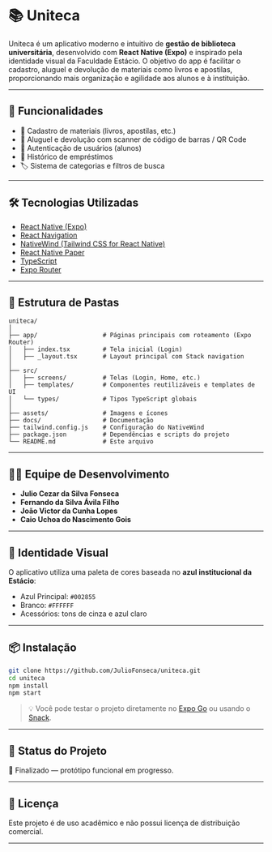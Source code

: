 
# 📚 Uniteca

Uniteca é um aplicativo moderno e intuitivo de **gestão de biblioteca universitária**, desenvolvido com **React Native (Expo)** e inspirado pela identidade visual da Faculdade Estácio. O objetivo do app é facilitar o cadastro, aluguel e devolução de materiais como livros e apostilas, proporcionando mais organização e agilidade aos alunos e à instituição.

---

## 🚀 Funcionalidades

- 📖 Cadastro de materiais (livros, apostilas, etc.)
- 📲 Aluguel e devolução com scanner de código de barras / QR Code
- 👤 Autenticação de usuários (alunos)
- 🧾 Histórico de empréstimos
- 🏷️ Sistema de categorias e filtros de busca

---

## 🛠️ Tecnologias Utilizadas

- [React Native (Expo)](https://expo.dev/)
- [React Navigation](https://reactnavigation.org/)
- [NativeWind (Tailwind CSS for React Native)](https://www.nativewind.dev/)
- [React Native Paper](https://callstack.github.io/react-native-paper/)
- [TypeScript](https://www.typescriptlang.org/)
- [Expo Router](https://expo.github.io/router/)

---

## 📁 Estrutura de Pastas

```
uniteca/
│
├── app/                  # Páginas principais com roteamento (Expo Router)
│   ├── index.tsx         # Tela inicial (Login)
│   ├── _layout.tsx       # Layout principal com Stack navigation
│
├── src/
│   ├── screens/          # Telas (Login, Home, etc.)
│   ├── templates/        # Componentes reutilizáveis e templates de UI
│   └── types/            # Tipos TypeScript globais
│
├── assets/               # Imagens e ícones
├── docs/                 # Documentação
├── tailwind.config.js    # Configuração do NativeWind
├── package.json          # Dependências e scripts do projeto
└── README.md             # Este arquivo
```

---

## 👨‍💻 Equipe de Desenvolvimento

- **Julio Cezar da Silva Fonseca**
- **Fernando da Silva Ávila Filho**
- **João Victor da Cunha Lopes**
- **Caio Uchoa do Nascimento Gois**

---

## 💙 Identidade Visual

O aplicativo utiliza uma paleta de cores baseada no **azul institucional da Estácio**:

- Azul Principal: `#002855`
- Branco: `#FFFFFF`
- Acessórios: tons de cinza e azul claro

---

## 📦 Instalação

```bash
git clone https://github.com/JulioFonseca/uniteca.git
cd uniteca
npm install
npm start
```

> 💡 Você pode testar o projeto diretamente no [Expo Go](https://expo.dev) ou usando o [Snack](https://snack.expo.dev).

---

## 📌 Status do Projeto

🚧 Finalizado — protótipo funcional em progresso.

---

## 📄 Licença

Este projeto é de uso acadêmico e não possui licença de distribuição comercial.

---